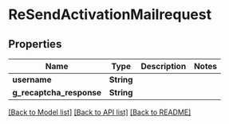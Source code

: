 # ReSendActivationMailrequest

## Properties

Name | Type | Description | Notes
------------ | ------------- | ------------- | -------------
**username** | **String** |  | 
**g_recaptcha_response** | **String** |  | 

[[Back to Model list]](../README.md#documentation-for-models) [[Back to API list]](../README.md#documentation-for-api-endpoints) [[Back to README]](../README.md)


